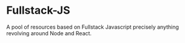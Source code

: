 # Fullstack-JS
A pool of resources based on Fullstack Javascript precisely anything revolving around Node and React.
